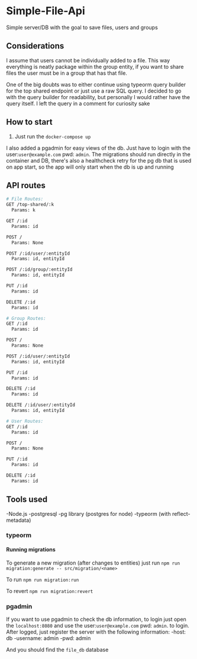 # Simple-File-Api

Simple server/DB with the goal to save files, users and groups

## Considerations

I assume that users cannot be individually added to a file. This way everything is neatly package within the group entity, if you want to share files the user must be in a group that has that file.

One of the big doubts was to either continue using typeorm query builder for the top shared endpoint or just use a raw SQL query. I decided
to go with the query builder for readability, but personally I would rather have the query itself. I left the query in a comment for curiosity sake

## How to start

1. Just run the `docker-compose up`

I also added a pgadmin for easy views of the db. Just have to login with the user:`user@example.com`  pwd: `admin`. 
The migrations should run directly in the container and DB, there's also a healthcheck retry for the pg db that is used on app start, so the app will only start when the db is up and running

## API routes

```bash
# File Routes:
GET /top-shared/:k
  Params: k

GET /:id
  Params: id

POST /
  Params: None

POST /:id/user/:entityId
  Params: id, entityId

POST /:id/group/:entityId
  Params: id, entityId

PUT /:id
  Params: id

DELETE /:id
  Params: id

# Group Routes:
GET /:id
  Params: id

POST /
  Params: None

POST /:id/user/:entityId
  Params: id, entityId

PUT /:id
  Params: id

DELETE /:id
  Params: id

DELETE /:id/user/:entityId
  Params: id, entityId

# User Routes:
GET /:id
  Params: id

POST /
  Params: None

PUT /:id
  Params: id

DELETE /:id
  Params: id
```

## Tools used

-Node.js
-postgresql
-pg library (postgres for node)
-typeorm (with reflect-metadata)

### typeorm

#### Running migrations

To generate a new migration (after changes to entities) just run `npm run migration:generate -- src/migration/<name>`

To run `npm run migration:run`

To revert `npm run migration:revert`

### pgadmin

If you want to use pgadmin to check the db information, to login just open the `localhost:8080` and use the user:`user@example.com`  pwd: `admin`. to login. After logged, just register the server with the following information:
-host: db
-username: admin
-pwd: admin

And you should find the `file_db` database
